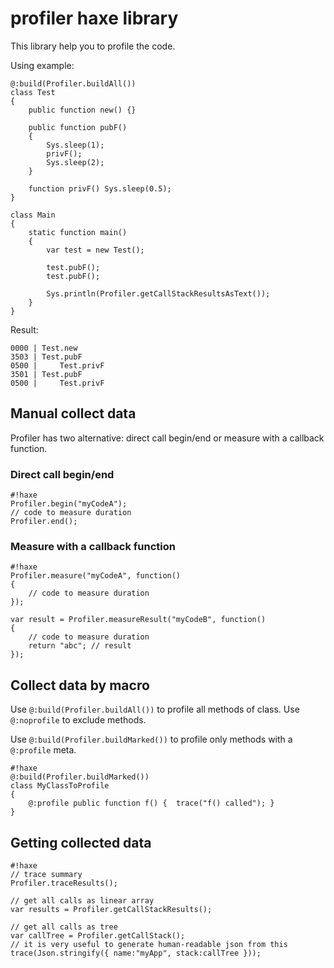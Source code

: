 # profiler haxe library #

This library help you to profile the code.

Using example:
```
@:build(Profiler.buildAll())
class Test
{
	public function new() {}
	
	public function pubF()
	{
		Sys.sleep(1);
		privF();
		Sys.sleep(2);
	}
	
	function privF() Sys.sleep(0.5);
}

class Main
{
	static function main()
	{
		var test = new Test();
		
		test.pubF();
		test.pubF();
		
		Sys.println(Profiler.getCallStackResultsAsText());
	}
}
```

Result:
```
0000 | Test.new
3503 | Test.pubF
0500 |     Test.privF
3501 | Test.pubF
0500 |     Test.privF
```

## Manual collect data ##

Profiler has two alternative: direct call begin/end or measure with a callback function.

### Direct call begin/end
```
#!haxe
Profiler.begin("myCodeA");
// code to measure duration
Profiler.end();
```

### Measure with a callback function
```
#!haxe
Profiler.measure("myCodeA", function()
{
    // code to measure duration
});

var result = Profiler.measureResult("myCodeB", function()
{
    // code to measure duration
    return "abc"; // result
});
```


## Collect data by macro ##

Use `@:build(Profiler.buildAll())` to profile all methods of class. Use `@:noprofile` to exclude methods.

Use `@:build(Profiler.buildMarked())` to profile only methods with a `@:profile` meta.
```
#!haxe
@:build(Profiler.buildMarked())
class MyClassToProfile
{
    @:profile public function f() {  trace("f() called"); }
}
```

## Getting collected data ##
```
#!haxe
// trace summary
Profiler.traceResults();

// get all calls as linear array
var results = Profiler.getCallStackResults();

// get all calls as tree
var callTree = Profiler.getCallStack();
// it is very useful to generate human-readable json from this
trace(Json.stringify({ name:"myApp", stack:callTree }));
```